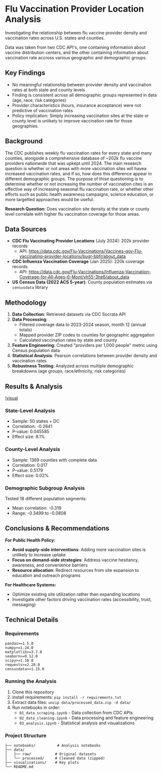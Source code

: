 # Flu Vaccination Provider Location Analysis

Investigating the relationship between flu vaccine provider density and vaccination rates across U.S. states and counties. 

Data was taken from two CDC API's, one containing information about vaccine distribution centers, and the other containing information about vaccination rate accross various geographic and demographic groups.

## Key Findings

- No meaningful relationship between provider density and vaccination rates at both state and county levels
- Finding is consistent across all demographic groups represented in data (age, race, risk categories)
- Provider characteristics (hours, insurance acceptance) were not predictive of vaccination rates
- Policy implication: Simply increasing vaccination sites at the state or county level is unlikely to improve vaccination rate for those geographies. 

## Background

The CDC publishes weekly flu vaccination rates for every state and many counties, alongside a comprehensive database of ~202k flu vaccine providers nationwide that was upkept until 2024. 
The main research question is whether or not areas with more vaccination sites will havea increased vaccination rates, and if so, how does this difference appear in different demographic groups.
The purpose of thise questioning is to determine whether or not increasing the number of vaccination cites is an effective way of increasing seasonal flu vaccination rate, or whether other efforts such as 
public health awareness campaigns, science education, or more targetted approaches would be useful. 

**Research Question**: Does vaccination site density at the state or county level correlate with higher flu vaccination coverage for those areas. 

## Data Sources

- **CDC Flu Vaccinating Provider Locations** (July 2024): 202k provider records
  - API: https://data.cdc.gov/Flu-Vaccinations/Vaccines-gov-Flu-vaccinating-provider-locations/bugr-bbfr/about_data
- **CDC Influenza Vaccination Coverage** (Jan 2025): 220k coverage records  
  - API: https://data.cdc.gov/Flu-Vaccinations/Influenza-Vaccination-Coverage-for-All-Ages-6-Mont/vh55-3he6/about_data
- **US Census Data (2022 ACS 5-year)**: County population estimates via `censusdata` library

## Methodology

1. **Data Collection**: Retrieved datasets via CDC Socrata API
2. **Data Processing**: 
   - Filtered coverage data to 2023-2024 season, month 12 (annual totals)
   - Mapped provider ZIP codes to counties for geographic aggregation
   - Calculated vaccination rates by state and county
3. **Feature Engineering**: Created "providers per 1,000 people" metric using Census population data
4. **Statistical Analysis**: Pearson correlations between provider density and vaccination rates
5. **Robustness Testing**: Analyzed across multiple demographic breakdowns (age groups, race/ethnicity, risk categories)

## Results & Analysis

[!visual](visualizations/state_coverage_table.png)

### State-Level Analysis
- Sample: 50 states + DC
- Correlation: -0.2841
- P-value: 0.045585
- Effect size: 8.1%

### County-Level Analysis  
- Sample: 1369 counties with complete data
- Correlation: 0.017
- P-value: 0.5179
- Effect size: 0.02%

### Demographic Subgroup Analysis
Tested 18 different population segments:
- Mean correlation: -0.319
- Range: -0.3499 to -0.0808

## Conclusions & Recommendations

**For Public Health Policy:**
- **Avoid supply-side interventions**: Adding more vaccination sites is unlikely to increase uptake
- **Focus on demand-side strategies**: Address vaccine hesitancy, awareness, and convenience barriers
- **Resource allocation**: Redirect resources from site expansion to education and outreach programs

**For Healthcare Systems:**
- Optimize existing site utilization rather than expanding locations
- Investigate other factors driving vaccination rates (accessibility, trust, messaging)

## Technical Details

### Requirements
```
pandas>=1.5.0
numpy>=1.24.0
matplotlib>=3.7.0
seaborn>=0.12.0
scipy>=1.10.0
requests>=2.28.0
censusdata>=1.15.0
```

### Running the Analysis
1. Clone this repository
2. Install requirements: `pip install -r requirements.txt`
3. Extract data files: `unzip data/processed_data.zip -d data/`
4. Run notebooks in order:
   - `01_data_scraping.ipynb` - Data collection from CDC APIs
   - `02_data_cleaning.ipynb` - Data processing and feature engineering  
   - `03_analysis.ipynb` - Statistical analysis and visualizations

### Project Structure
```
├── notebooks/          # Analysis notebooks
├── data/
│   ├── raw/           # Original datasets
│   └── processed/     # Cleaned data (zipped)
├── visualizations/    # Key plots
└── README.md
```
